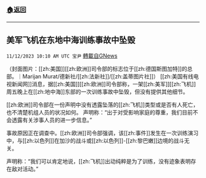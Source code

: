 ###  [:house:返回](README.md)
---


## 美军飞机在东地中海训练事故中坠毁
`11/12/2023 10:10 AM UTC 宝尹` [轉載自GNews](https://gnews.org/articles/1965593)

（封面图片：[[zh:美国]][[zh:欧洲]]司令部的标志位于[[zh:德国斯图加特]]的总部。｜Marijan Murat/德新社/[[zh:法新社]]/[[zh:盖蒂图片社]]）
[[zh:美国有线电视新闻网]]消息，据[[zh:美国]][[zh:欧洲]]司令部称，一架[[zh:美军]][[zh:飞机]]周五晚上在[[zh:地中海]]东部的一次训练事故中坠毁，但没有提供其他细节。

[[zh:欧洲]]司令部在一份声明中没有透露坠落的[[zh:飞机]]类型或是否有人死亡，也不清楚机组人员的状况如何。
声明称：“出于对受影响家庭的尊重，我们目前不会透露有关涉事人员的进一步信息。”

事故原因正在调查中。[[zh:欧洲]]司令部强调，该[[zh:事件]]发生在一次训练演习中，与[[zh:以色列]]在加沙的战斗或[[zh:以色列]]-[[zh:黎巴嫩]]边境的战斗无关。

声明称：“我们可以肯定地说，[[zh:飞机]]出动纯粹是为了训练，没有迹象表明存在敌对活动。”

